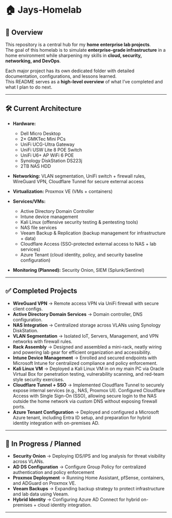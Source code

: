 # 🏠 Jays-Homelab  

## 📖 Overview  
This repository is a central hub for my **home enterprise lab projects**.  
The goal of this homelab is to simulate **enterprise-grade infrastructure** in a home environment while sharpening my skills in **cloud, security, networking, and DevOps**.  

Each major project has its own dedicated folder with detailed documentation, configurations, and lessons learned.  
This README serves as a **high-level overview** of what I’ve completed and what I plan to do next.  

---

## 🛠️ Current Architecture  
- **Hardware:**  
  - Dell Micro Desktop  
  - 2× GMKTec Mini PCs  
  - UniFi UCG-Ultra Gateway  
  - UniFi USW Lite 8 POE Switch  
  - UniFi U6+ AP WiFi 6 POE  
  - Synology DiskStation DS223j  
  - 2TB NAS HDD  

- **Networking:** VLAN segmentation, UniFi switch + firewall rules, WireGuard VPN, Cloudflare Tunnel for secure external access  
- **Virtualization:** Proxmox VE (VMs + containers)  
- **Services/VMs:**  
  - Active Directory Domain Controller  
  - Intune device management  
  - Kali Linux (offensive security testing & pentesting tools)  
  - NAS file services  
  - Veeam Backup & Replication (backup management for infrastructure + data)  
  - Cloudflare Access (SSO-protected external access to NAS + lab services)
  - Azure Tenant (cloud identity, policy, and security baseline configuration)  
- **Monitoring (Planned):** Security Onion, SIEM (Splunk/Sentinel)  

---

## ✅ Completed Projects  
- **WireGuard VPN** → Remote access VPN via UniFi firewall with secure client configs.  
- **Active Directory Domain Services** → Domain controller, DNS configuration.  
- **NAS Integration** → Centralized storage across VLANs using Synology DiskStation.  
- **VLAN Segmentation** → Isolated IoT, Servers, Management, and VPN networks with firewall rules.  
- **Rack Assembly** → Designed and assembled a mini-rack, neatly wiring and powering lab gear for efficient organization and accessibility.  
- **Intune Device Management** → Enrolled and secured endpoints with Microsoft Intune for centralized compliance and policy enforcement.  
- **Kali Linux VM** → Deployed a Kali Linux VM in on my main PC via Oracle Virtual Box for penetration testing, vulnerability scanning, and red-team style security exercises.  
- **Cloudflare Tunnel + SSO** → Implemented Cloudflare Tunnel to securely expose internal services (e.g., NAS, Proxmox UI). Configured Cloudflare Access with Single Sign-On (SSO), allowing secure login to the NAS outside the home network via custom DNS without exposing firewall ports.  
- **Azure Tenant Configuration** → Deployed and configured a Microsoft Azure tenant, including Entra ID setup, and preparation for hybrid identity integration with on-premises AD.

---

## 🚧 In Progress / Planned  
- **Security Onion** → Deploying IDS/IPS and log analysis for threat visibility across VLANs.
- **AD DS Configuration** → Configure Group Policy for centralized authentication and policy enforcement 
- **Proxmox Deployment** → Running Home Assistant, pfSense, containers, and ADGuard on Proxmox VE.  
- **Veeam Backups** → Expanding backup strategy to protect infrastructure and lab data using Veeam.  
- **Hybrid Identity** → Configuring Azure AD Connect for hybrid on-premises + cloud identity integration.  

--- 

